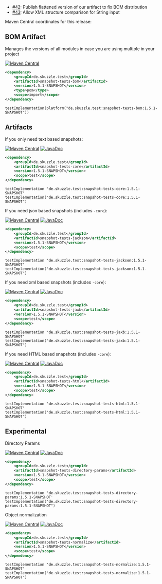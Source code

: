 * [#42](https://github.com/skuzzle/snapshot-tests/issues/42): Publish flattened version of our artifact to fix BOM distribution
* [#43](https://github.com/skuzzle/snapshot-tests/issues/43): Allow XML structure comparison for String input

Maven Central coordinates for this release:

## BOM Artifact
Manages the versions of all modules in case you are using multiple in your project

[![Maven Central](https://img.shields.io/static/v1?label=MavenCentral&message=1.5.1-SNAPSHOT&color=blue)](https://search.maven.org/artifact/de.skuzzle.test/snapshot-tests-bom/1.5.1-SNAPSHOT/jar)

```xml
<dependency>
    <groupId>de.skuzzle.test</groupId>
    <artifactId>snapshot-tests-bom</artifactId>
    <version>1.5.1-SNAPSHOT</version>
    <type>pom</type>
    <scope>import</scope>
</dependency>
```

```
testImplementation(platform("de.skuzzle.test:snapshot-tests-bom:1.5.1-SNAPSHOT"))
```

## Artifacts
If you only need text based snapshots:

[![Maven Central](https://img.shields.io/static/v1?label=MavenCentral&message=1.5.1-SNAPSHOT&color=blue)](https://search.maven.org/artifact/de.skuzzle.test/snapshot-tests-core/1.5.1-SNAPSHOT/jar) [![JavaDoc](https://img.shields.io/static/v1?label=JavaDoc&message=1.5.1-SNAPSHOT&color=orange)](http://www.javadoc.io/doc/de.skuzzle.test/snapshot-tests-core/1.5.1-SNAPSHOT)

```xml
<dependency>
    <groupId>de.skuzzle.test</groupId>
    <artifactId>snapshot-tests-core</artifactId>
    <version>1.5.1-SNAPSHOT</version>
    <scope>test</scope>
</dependency>
```

```
testImplementation 'de.skuzzle.test:snapshot-tests-core:1.5.1-SNAPSHOT'
testImplementation("de.skuzzle.test:snapshot-tests-core:1.5.1-SNAPSHOT")
```

If you need json based snapshots (includes `-core`):

[![Maven Central](https://img.shields.io/static/v1?label=MavenCentral&message=1.5.1-SNAPSHOT&color=blue)](https://search.maven.org/artifact/de.skuzzle.test/snapshot-tests-jackson/1.5.1-SNAPSHOT/jar) [![JavaDoc](https://img.shields.io/static/v1?label=JavaDoc&message=1.5.1-SNAPSHOT&color=orange)](http://www.javadoc.io/doc/de.skuzzle.test/snapshot-tests-jackson/1.5.1-SNAPSHOT)

```xml
<dependency>
    <groupId>de.skuzzle.test</groupId>
    <artifactId>snapshot-tests-jackson</artifactId>
    <version>1.5.1-SNAPSHOT</version>
    <scope>test</scope>
</dependency>
```

```
testImplementation 'de.skuzzle.test:snapshot-tests-jackson:1.5.1-SNAPSHOT'
testImplementation("de.skuzzle.test:snapshot-tests-jackson:1.5.1-SNAPSHOT")
```

If you need xml based snapshots (includes `-core`):

[![Maven Central](https://img.shields.io/static/v1?label=MavenCentral&message=1.5.1-SNAPSHOT&color=blue)](https://search.maven.org/artifact/de.skuzzle.test/snapshot-tests-jaxb/1.5.1-SNAPSHOT/jar) [![JavaDoc](https://img.shields.io/static/v1?label=JavaDoc&message=1.5.1-SNAPSHOT&color=orange)](http://www.javadoc.io/doc/de.skuzzle.test/snapshot-tests-jaxb/1.5.1-SNAPSHOT)

```xml
<dependency>
    <groupId>de.skuzzle.test</groupId>
    <artifactId>snapshot-tests-jaxb</artifactId>
    <version>1.5.1-SNAPSHOT</version>
    <scope>test</scope>
</dependency>
```

```
testImplementation 'de.skuzzle.test:snapshot-tests-jaxb:1.5.1-SNAPSHOT'
testImplementation("de.skuzzle.test:snapshot-tests-jaxb:1.5.1-SNAPSHOT")
```

If you need HTML based snapshots (includes `-core`):

[![Maven Central](https://img.shields.io/static/v1?label=MavenCentral&message=1.5.1-SNAPSHOT&color=blue)](https://search.maven.org/artifact/de.skuzzle.test/snapshot-tests-html/1.5.1-SNAPSHOT/jar) [![JavaDoc](https://img.shields.io/static/v1?label=JavaDoc&message=1.5.1-SNAPSHOT&color=orange)](http://www.javadoc.io/doc/de.skuzzle.test/snapshot-tests-html/1.5.1-SNAPSHOT)

```xml
<dependency>
    <groupId>de.skuzzle.test</groupId>
    <artifactId>snapshot-tests-html</artifactId>
    <version>1.5.1-SNAPSHOT</version>
    <scope>test</scope>
</dependency>
```

```
testImplementation 'de.skuzzle.test:snapshot-tests-html:1.5.1-SNAPSHOT'
testImplementation("de.skuzzle.test:snapshot-tests-html:1.5.1-SNAPSHOT")
```

## Experimental
Directory Params

[![Maven Central](https://img.shields.io/static/v1?label=MavenCentral&message=1.5.1-SNAPSHOT&color=blue)](https://search.maven.org/artifact/de.skuzzle.test/snapshot-tests-directory-params/1.5.1-SNAPSHOT/jar) [![JavaDoc](https://img.shields.io/static/v1?label=JavaDoc&message=1.5.1-SNAPSHOT&color=orange)](http://www.javadoc.io/doc/de.skuzzle.test/snapshot-tests-directory-params/1.5.1-SNAPSHOT)

```xml
<dependency>
    <groupId>de.skuzzle.test</groupId>
    <artifactId>snapshot-tests-directory-params</artifactId>
    <version>1.5.1-SNAPSHOT</version>
    <scope>test</scope>
</dependency>
```

```
testImplementation 'de.skuzzle.test:snapshot-tests-directory-params:1.5.1-SNAPSHOT'
testImplementation("de.skuzzle.test:snapshot-tests-directory-params:1.5.1-SNAPSHOT")
```

Object normalization

[![Maven Central](https://img.shields.io/static/v1?label=MavenCentral&message=1.5.1-SNAPSHOT&color=blue)](https://search.maven.org/artifact/de.skuzzle.test/snapshot-tests-normalize/1.5.1-SNAPSHOT/jar) [![JavaDoc](https://img.shields.io/static/v1?label=JavaDoc&message=1.5.1-SNAPSHOT&color=orange)](http://www.javadoc.io/doc/de.skuzzle.test/snapshot-tests-normalize/1.5.1-SNAPSHOT)

```xml
<dependency>
    <groupId>de.skuzzle.test</groupId>
    <artifactId>snapshot-tests-normalize</artifactId>
    <version>1.5.1-SNAPSHOT</version>
    <scope>test</scope>
</dependency>
```

```
testImplementation 'de.skuzzle.test:snapshot-tests-normalize:1.5.1-SNAPSHOT'
testImplementation("de.skuzzle.test:snapshot-tests-normalize:1.5.1-SNAPSHOT")
```